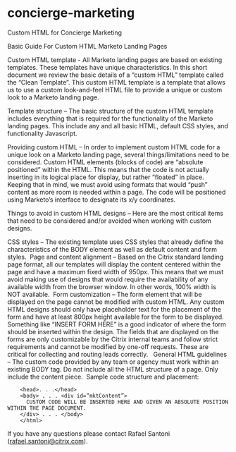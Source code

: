 # concierge-marketing
Custom HTML for Concierge Marketing

Basic Guide For Custom HTML Marketo Landing Pages

Custom HTML template - All Marketo landing pages are based on existing templates. These templates have unique characteristics. In this short document we review the basic details of a “custom HTML” template called the “Clean Template”. This custom HTML template is a template that allows us to use a custom look-and-feel HTML file to provide a unique or custom look to a Marketo landing page.

Template structure – The basic structure of the custom HTML template includes everything that is required for the functionality of the Marketo landing pages. This include any and all basic HTML, default CSS styles, and functionality Javascript.

Providing custom HTML – In order to implement custom HTML code for a unique look on a Marketo landing page, several things/limitations need to be considered. Custom HTML elements (blocks of code) are “absolute positioned” within the HTML. This means that the code is not actually inserting in its logical place for display, but rather “floated” in place. Keeping that in mind, we must avoid using formats that would “push” content as more room is needed within a page. The code will be positioned using Marketo’s interface to designate its x/y coordinates.

Things to avoid in custom HTML designs – Here are the most critical items that need to be considered and/or avoided when working with custom designs.

CSS styles – The existing template uses CSS styles that already define the characteristics of the BODY element as well as default content and form styles. 
Page and content alignment – Based on the Citrix standard landing page format, all our templates will display the content centered within the page and have a maximum fixed width of 950px. This means that we must avoid making use of designs that would require the availability of any available width from the browser window. In other words, 100% width is NOT available. 
Form customization – The form element that will be displayed on the page cannot be modified with custom HTML. Any custom HTML designs should only have placeholder text for the placement of the form and have at least 800px height available for the form to be displayed. Something like “INSERT FORM HERE” is a good indicator of where the form should be inserted within the design. The fields that are displayed on the forms are only customizable by the Citrix internal teams and follow strict requirements and cannot be modified by one-off requests. These are critical for collecting and routing leads correctly.  
General HTML guidelines – The custom code provided by any team or agency must work within an existing BODY tag. Do not include all the HTML structure of a page. Only include the content piece. 
Sample code structure and placement: 

```<html>   
    <head>. . .</head> 
    <body> . . . <div id=”mktContent”>  
      CUSTOM CODE WILL BE INSERTED HERE AND GIVEN AN ABSOLUTE POSITION WITHIN THE PAGE DOCUMENT.   
    </div> . . . </body> 
    </html> 
```




If you have any questions please contact Rafael Santoni (rafael.santoni@citrix.com).
